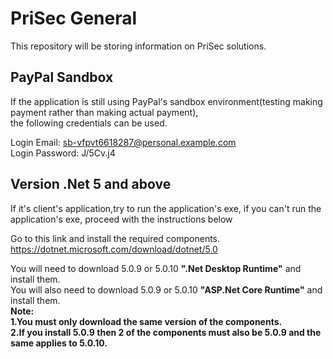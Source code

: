 # PriSec General
This repository will be storing information on PriSec solutions.

## PayPal Sandbox
If the application is still using PayPal's sandbox environment(testing making payment rather than making actual payment),\
the following credentials can be used.

Login Email: sb-vfpvt6618287@personal.example.com\
Login Password: J/5Cv.j4

## Version .Net 5 and above
If it's client's application,try to run the application's exe, if you can't run the application's exe, proceed with the instructions
below

Go to this link and install the required components.
https://dotnet.microsoft.com/download/dotnet/5.0

You will need to download 5.0.9 or 5.0.10 **".Net Desktop Runtime"** and install them.\
You will also need to download 5.0.9 or 5.0.10 **"ASP.Net Core Runtime"** and install them.\
**Note:**\
**1.You must only download the same version of the components.**\
**2.If you install 5.0.9 then 2 of the components must also be 5.0.9 and the same applies to 5.0.10.**
